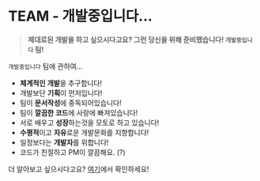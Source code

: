 
# TEAM - 개발중입니다...

> **제대로된 개발을 하고 싶으시다고요? 그런 당신을 위해 준비했습니다! `개발중입니다` 팀!**

`개발중입니다` 팀에 관하여...

- **체계적인 개발**을 추구합니다!
- 개발보단 **기획**이 먼저입니다!
- 팀이 **문서작성**에 중독되어있습니다!
- 팀이 **깔끔한 코드**에 사랑에 빠져있습니다!
- 서로 배우고 **성장**하는것을 모토로 하고 있습니다!
- **수평적**이고 **자유**로운 개발문화를 지향합니다!
- 일정보다는 **개발자**를 위합니다!
- 코드가 친절하고 PM이 깔끔해요. (?)

더 알아보고 싶으시다고요? [여기](https://github.com/GiveUsMoney/TEAM/blob/master/recruitment.md)에서 확인하세요!
